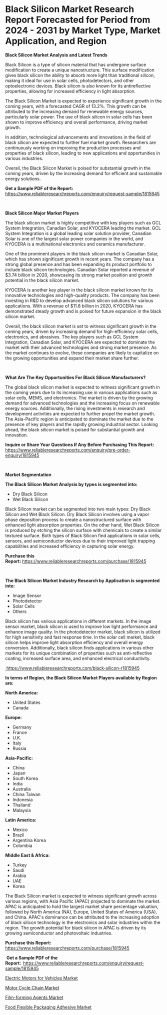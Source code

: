 <p><h1>Black Silicon Market Research Report Forecasted for Period from 2024 -  2031 by Market Type, Market Application, and Region</h1></p><p><strong>Black Silicon Market Analysis and Latest Trends</strong></p>
<p><p>Black Silicon is a type of silicon material that has undergone surface modification to create a unique nanostructure. This surface modification gives black silicon the ability to absorb more light than traditional silicon, making it ideal for use in solar cells, photodetectors, and other optoelectronic devices. Black silicon is also known for its antireflective properties, allowing for increased efficiency in light absorption.</p><p>The Black Silicon Market is expected to experience significant growth in the coming years, with a forecasted CAGR of 13.2%. This growth can be attributed to the increasing demand for renewable energy sources, particularly solar power. The use of black silicon in solar cells has been shown to improve efficiency and overall performance, driving market growth.</p><p>In addition, technological advancements and innovations in the field of black silicon are expected to further fuel market growth. Researchers are continuously working on improving the production processes and properties of black silicon, leading to new applications and opportunities in various industries.</p><p>Overall, the Black Silicon Market is poised for substantial growth in the coming years, driven by the increasing demand for efficient and sustainable energy solutions.</p></p>
<p><strong>Get a Sample PDF of the Report:&nbsp;</strong> <a href="https://www.reliableresearchreports.com/enquiry/request-sample/1815945">https://www.reliableresearchreports.com/enquiry/request-sample/1815945</a></p>
<p>&nbsp;</p>
<p><strong>Black Silicon Major Market Players</strong></p>
<p><p>The black silicon market is highly competitive with key players such as GCL System Integration, Canadian Solar, and KYOCERA leading the market. GCL System Integration is a global leading solar solution provider, Canadian Solar is one of the largest solar power companies in the world, and KYOCERA is a multinational electronics and ceramics manufacturer.</p><p>One of the prominent players in the black silicon market is Canadian Solar, which has shown significant growth in recent years. The company has a strong global presence and has been expanding its product portfolio to include black silicon technologies. Canadian Solar reported a revenue of $3.74 billion in 2020, showcasing its strong market position and growth potential in the black silicon market.</p><p>KYOCERA is another key player in the black silicon market known for its innovative technologies and high-quality products. The company has been investing in R&D to develop advanced black silicon solutions for various applications. With a revenue of $11.8 billion in 2020, KYOCERA has demonstrated steady growth and is poised for future expansion in the black silicon market.</p><p>Overall, the black silicon market is set to witness significant growth in the coming years, driven by increasing demand for high-efficiency solar cells, electronics, and abrasives. The key players such as GCL System Integration, Canadian Solar, and KYOCERA are expected to dominate the market with their advanced technologies and strong market presence. As the market continues to evolve, these companies are likely to capitalize on the growing opportunities and expand their market share further.</p></p>
<p>&nbsp;</p>
<p><strong>What Are The Key Opportunities For Black Silicon Manufacturers?</strong></p>
<p><p>The global black silicon market is expected to witness significant growth in the coming years due to its increasing use in various applications such as solar cells, MEMS, and electronics. The market is driven by the growing demand for advanced technologies and the increasing focus on renewable energy sources. Additionally, the rising investments in research and development activities are expected to further propel the market growth. The Asia-Pacific region is anticipated to dominate the market due to the presence of key players and the rapidly growing industrial sector. Looking ahead, the black silicon market is poised for substantial growth and innovation.</p></p>
<p><strong>Inquire or Share Your Questions If Any Before Purchasing This Report:</strong> <a href="https://www.reliableresearchreports.com/enquiry/pre-order-enquiry/1815945">https://www.reliableresearchreports.com/enquiry/pre-order-enquiry/1815945</a></p>
<p>&nbsp;</p>
<p><strong>Market Segmentation</strong></p>
<p><strong>The Black Silicon Market Analysis by types is segmented into:</strong></p>
<p><ul><li>Dry Black Silicon</li><li>Wet Black Silicon</li></ul></p>
<p><p>Black Silicon market can be segmented into two main types: Dry Black Silicon and Wet Black Silicon. Dry Black Silicon involves using a vapor phase deposition process to create a nanostructured surface with enhanced light absorption properties. On the other hand, Wet Black Silicon is produced by etching the silicon surface with chemicals to create a similar textured surface. Both types of Black Silicon find applications in solar cells, sensors, and semiconductor devices due to their improved light trapping capabilities and increased efficiency in capturing solar energy.</p></p>
<p><strong>Purchase this Report:&nbsp;</strong><a href="https://www.reliableresearchreports.com/purchase/1815945">https://www.reliableresearchreports.com/purchase/1815945</a></p>
<p>&nbsp;</p>
<p><strong>The Black Silicon Market Industry Research by Application is segmented into:</strong></p>
<p><ul><li>Image Sensor</li><li>Photodetector</li><li>Solar Cells</li><li>Others</li></ul></p>
<p><p>Black silicon has various applications in different markets. In the image sensor market, black silicon is used to improve low light performance and enhance image quality. In the photodetector market, black silicon is utilized for high sensitivity and fast response time. In the solar cell market, black silicon helps improve light absorption efficiency and overall energy conversion. Additionally, black silicon finds applications in various other markets for its unique combination of properties such as anti-reflective coating, increased surface area, and enhanced electrical conductivity.</p></p>
<p><a href="https://www.reliableresearchreports.com/black-silicon-r1815945">&nbsp;https://www.reliableresearchreports.com/black-silicon-r1815945</a></p>
<p><strong>In terms of Region, the Black Silicon Market Players available by Region are:</strong></p>
<p>
    <p> <strong> North America: </strong>
        <ul>
            <li>United States</li>
            <li>Canada</li>
        </ul>
        </p> 
    <p> <strong> Europe: </strong>
        <ul>
            <li>Germany</li>
            <li>France</li>
            <li>U.K.</li>
            <li>Italy</li>
            <li>Russia</li>
        </ul>
        </p> 
    <p> <strong> Asia-Pacific: </strong>
        <ul>
            <li>China</li>
            <li>Japan</li>
            <li>South Korea</li>
            <li>India</li>
            <li>Australia</li>
            <li>China Taiwan</li>
            <li>Indonesia</li>
            <li>Thailand</li>
            <li>Malaysia</li>
        </ul>
        </p> 
    <p> <strong> Latin America: </strong>
        <ul>
            <li>Mexico</li>
            <li>Brazil</li>
            <li>Argentina Korea</li>
            <li>Colombia</li>
        </ul>
        </p> 
    <p> <strong> Middle East & Africa: </strong>
        <ul>
            <li>Turkey</li>
            <li>Saudi</li>
            <li>Arabia</li>
            <li>UAE</li>
            <li>Korea</li>
        </ul>
    </p>
    </p>
<p><p>The Black Silicon market is expected to witness significant growth across various regions, with Asia Pacific (APAC) projected to dominate the market. APAC is anticipated to hold the largest market share percentage valuation, followed by North America (NA), Europe, United States of America (USA), and China. APAC's dominance can be attributed to the increasing adoption of black silicon technology in the electronics and solar industries within the region. The growth potential for black silicon in APAC is driven by its growing semiconductor and photovoltaic industries.</p></p>
<p><strong>Purchase this Report: </strong><a href="https://www.reliableresearchreports.com/purchase/1815945">https://www.reliableresearchreports.com/purchase/1815945</a></p>
<p>&nbsp;<strong>Get a Sample PDF of the Report:&nbsp;&nbsp;</strong><a href="https://www.reliableresearchreports.com/enquiry/request-sample/1815945">https://www.reliableresearchreports.com/enquiry/request-sample/1815945</a></p>
<p><strong></strong></p>
<p><p><a href="https://medium.com/@tiannaorton6767/emerging-trends-in-electric-motors-for-vehicles-market-global-outlook-and-future-prospects-from-6e7504cd979f">Electric Motors for Vehicles Market</a></p><p><a href="https://medium.com/@jewelmohr52/motor-cycle-chain-market-size-share-trends-analysis-report-by-end-use-oem-aftermarket-by-raw-a906463dfa6b">Motor Cycle Chain Market</a></p><p><a href="https://github.com/RogerKng88/Market-Research-Report-List-1/blob/main/film-forming-agents-market.md">Film-forming Agents Market</a></p><p><a href="https://github.com/laurahalfhide/Market-Research-Report-List-1/blob/main/food-flexible-packaging-adhesive-market.md">Food Flexible Packaging Adhesive Market</a></p></p>